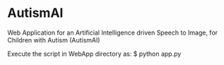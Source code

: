 # AutismAI
Web Application for an Artificial Intelligence driven Speech to Image, for Children with Autism (AutismAI)

Execute the script in WebApp directory as:
$ python app.py
